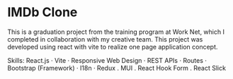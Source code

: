 # IMDb Clone

This is a graduation project from the training program at Work Net, which I completed in collaboration with my creative team.
This project was developed using react with vite to realize one page application concept.

Skills: React.js · Vite · Responsive Web Design · REST APIs · Routes · Bootstrap (Framework) · I18n · Redux . MUI . React Hook Form . React Slick
